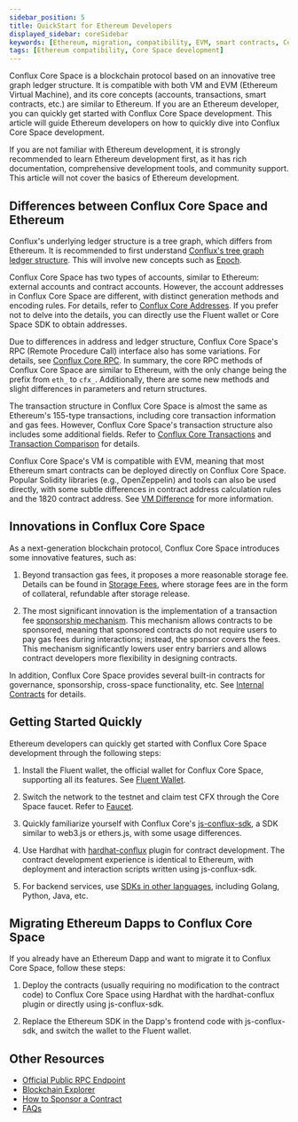 ```yaml
---
sidebar_position: 5
title: QuickStart for Ethereum Developers
displayed_sidebar: coreSidebar
keywords: [Ethereum, migration, compatibility, EVM, smart contracts, Conflux Core Space, development, quickstart]
tags: [Ethereum compatibility, Core Space development]
---
```


Conflux Core Space is a blockchain protocol based on an innovative tree graph ledger structure. It is compatible with both VM and EVM (Ethereum Virtual Machine), and its core concepts (accounts, transactions, smart contracts, etc.) are similar to Ethereum. If you are an Ethereum developer, you can quickly get started with Conflux Core Space development. This article will guide Ethereum developers on how to quickly dive into Conflux Core Space development.

If you are not familiar with Ethereum development, it is strongly recommended to learn Ethereum development first, as it has rich documentation, comprehensive development tools, and community support. This article will not cover the basics of Ethereum development.

## Differences between Conflux Core Space and Ethereum

Conflux's underlying ledger structure is a tree graph, which differs from Ethereum. It is recommended to first understand [Conflux's tree graph ledger structure](/docs/general/conflux-basics/consensus-mechanisms/proof-of-work/tree-graph). This will involve new concepts such as [Epoch](/docs/general/conflux-basics/glossary#epoch).

Conflux Core Space has two types of accounts, similar to Ethereum: external accounts and contract accounts. However, the account addresses in Conflux Core Space are different, with distinct generation methods and encoding rules. For details, refer to [Conflux Core Addresses](/docs/core/core-space-basics/addresses). If you prefer not to delve into the details, you can directly use the Fluent wallet or Core Space SDK to obtain addresses.

Due to differences in address and ledger structure, Conflux Core Space's RPC (Remote Procedure Call) interface also has some variations. For details, see [Conflux Core RPC](/docs/core/build/json-rpc/cfx-namespace). In summary, the core RPC methods of Conflux Core Space are similar to Ethereum, with the only change being the prefix from `eth_` to `cfx_`. Additionally, there are some new methods and slight differences in parameters and return structures.

The transaction structure in Conflux Core Space is almost the same as Ethereum's 155-type transactions, including core transaction information and gas fees. However, Conflux Core Space's transaction structure also includes some additional fields. Refer to [Conflux Core Transactions](/docs/core/core-space-basics/transactions/overview) and [Transaction Comparison](/docs/core/core-space-basics/transactions/faqs#whats-the-differences-between-ethereum-155-transaction-and-core-space-transaction) for details.

Conflux Core Space's VM is compatible with EVM, meaning that most Ethereum smart contracts can be deployed directly on Conflux Core Space. Popular Solidity libraries (e.g., OpenZeppelin) and tools can also be used directly, with some subtle differences in contract address calculation rules and the 1820 contract address. See [VM Difference](/docs/core/core-space-basics/vm-difference) for more information.

## Innovations in Conflux Core Space

As a next-generation blockchain protocol, Conflux Core Space introduces some innovative features, such as:

1. Beyond transaction gas fees, it proposes a more reasonable storage fee. Details can be found in [Storage Fees](/docs/core/core-space-basics/storage), where storage fees are in the form of collateral, refundable after storage release.

2. The most significant innovation is the implementation of a transaction fee [sponsorship mechanism](/docs/core/core-space-basics/sponsor-mechanism). This mechanism allows contracts to be sponsored, meaning that sponsored contracts do not require users to pay gas fees during interactions; instead, the sponsor covers the fees. This mechanism significantly lowers user entry barriers and allows contract developers more flexibility in designing contracts.

In addition, Conflux Core Space provides several built-in contracts for governance, sponsorship, cross-space functionality, etc. See [Internal Contracts](https://doc.confluxnetwork.org/docs/core/core-space-basics/internal-contracts/) for details.

## Getting Started Quickly

Ethereum developers can quickly get started with Conflux Core Space development through the following steps:

1. Install the Fluent wallet, the official wallet for Conflux Core Space, supporting all its features. See [Fluent Wallet](https://fluentwallet.com/).

2. Switch the network to the testnet and claim test CFX through the Core Space faucet. Refer to [Faucet](https://faucet.confluxnetwork.org/).

3. Quickly familiarize yourself with Conflux Core's [js-conflux-sdk](/docs/core/core-developer-quickstart), a SDK similar to web3.js or ethers.js, with some usage differences.

4. Use Hardhat with [hardhat-conflux](/docs/core/tutorials/hardhat-conflux-plugin) plugin for contract development. The contract development experience is identical to Ethereum, with deployment and interaction scripts written using js-conflux-sdk.

5. For backend services, use [SDKs in other languages](/docs/core/build/sdks-and-tools/sdks), including Golang, Python, Java, etc.

## Migrating Ethereum Dapps to Conflux Core Space

If you already have an Ethereum Dapp and want to migrate it to Conflux Core Space, follow these steps:

1. Deploy the contracts (usually requiring no modification to the contract code) to Conflux Core Space using Hardhat with the hardhat-conflux plugin or directly using js-conflux-sdk.

2. Replace the Ethereum SDK in the Dapp's frontend code with js-conflux-sdk, and switch the wallet to the Fluent wallet.

## Other Resources

- [Official Public RPC Endpoint](/docs/core/conflux_rpcs)
- [Blockchain Explorer](https://confluxscan.io/)
- [How to Sponsor a Contract](/docs/core/tutorials/how-to-sponsor-contract)
- [FAQs](/docs/core/FAQs)